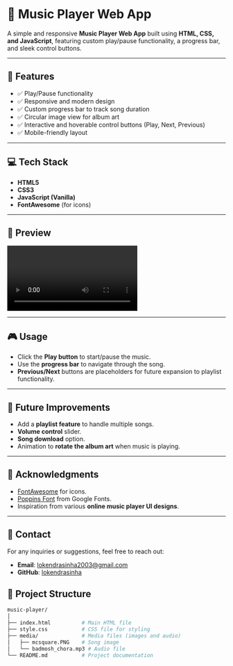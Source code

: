 # 🎵 Music Player Web App  

A simple and responsive **Music Player Web App** built using **HTML, CSS, and JavaScript**, featuring custom play/pause functionality, a progress bar, and sleek control buttons.  

---

## 🚀 Features  

- ✅ Play/Pause functionality  
- ✅ Responsive and modern design  
- ✅ Custom progress bar to track song duration  
- ✅ Circular image view for album art  
- ✅ Interactive and hoverable control buttons (Play, Next, Previous)  
- ✅ Mobile-friendly layout  

---

## 💻 Tech Stack  

- **HTML5**  
- **CSS3**  
- **JavaScript (Vanilla)**  
- **FontAwesome** (for icons)  

---

## 📸 Preview  

<video controls src="20250316-2112-36.1202228.mp4" title="Title"></video>

---

## 🎮 Usage  

- Click the **Play button** to start/pause the music.  
- Use the **progress bar** to navigate through the song.  
- **Previous/Next** buttons are placeholders for future expansion to playlist functionality.  

---

## 🔮 Future Improvements  

- Add a **playlist feature** to handle multiple songs.  
- **Volume control** slider.  
- **Song download** option.  
- Animation to **rotate the album art** when music is playing.  
 

---

## 🙏 Acknowledgments  

- [FontAwesome](https://fontawesome.com/) for icons.  
- [Poppins Font](https://fonts.google.com/specimen/Poppins) from Google Fonts.  
- Inspiration from various **online music player UI designs**.  

---

## 📧 Contact  

For any inquiries or suggestions, feel free to reach out:  

- **Email**: lokendrasinha2003@gmail.com  
- **GitHub**: [lokendrasinha](https://github.com/lokendrasinha)  


## 📂 Project Structure  

```bash
music-player/
│
├── index.html          # Main HTML file
├── style.css           # CSS file for styling
├── media/              # Media files (images and audio)
│   ├── mcsquare.PNG    # Song image
│   └── badmosh_chora.mp3 # Audio file
└── README.md           # Project documentation
